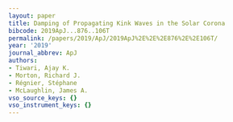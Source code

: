 ```yaml
---
layout: paper
title: Damping of Propagating Kink Waves in the Solar Corona
bibcode: 2019ApJ...876..106T
permalink: /papers/2019/ApJ/2019ApJ%2E%2E%2E876%2E%2E106T/
year: '2019'
journal_abbrev: ApJ
authors:
- Tiwari, Ajay K.
- Morton, Richard J.
- Régnier, Stéphane
- McLaughlin, James A.
vso_source_keys: {}
vso_instrument_keys: {}
---
```

